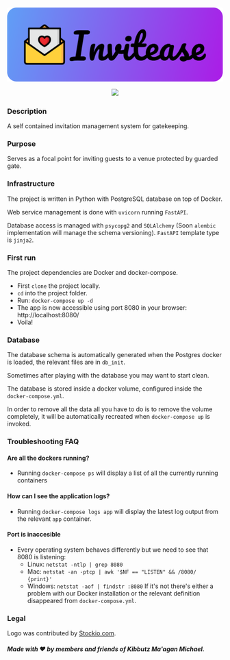 <p align="center">
  <img alt="Invitease logo" src="invitease_logo.svg"></img>
</p>

<p align="center"><img src="https://github.com/Maagan-Michael/invitease/actions/workflows/snyk-container-analysis.yml/badge.svg"></p>

### Description
A self contained invitation management system for gatekeeping.
### Purpose
Serves as a focal point for inviting guests to a venue protected by guarded gate.
### Infrastructure
The project is written in Python with PostgreSQL database on top of Docker.

Web service management is done with `uvicorn` running `FastAPI`.

Database access is managed with `psycopg2` and `SQLAlchemy` (Soon `alembic` implementation will manage the schema versioning).
`FastAPI` template type is `jinja2`.
### First run
The project dependencies are Docker and docker-compose.
- First `clone` the project locally.
- `cd` into the project folder.
- Run: `docker-compose up -d`
- The app is now accessible using port 8080 in your browser: http://localhost:8080/
- Voila!
### Database
The database schema is automatically generated when the Postgres docker is loaded, the relevant files are in `db_init`.

Sometimes after playing with the database you may want to start clean.

The database is stored inside a docker volume, configured inside the `docker-compose.yml`.

In order to remove all the data all you have to do is to remove the volume completely, it will be automatically recreated when `docker-compose up` is invoked.
### Troubleshooting FAQ
#### Are all the dockers running?
- Running `docker-compose ps` will display a list of all the currently running containers
#### How can I see the application logs?
- Running `docker-compose logs app` will display the latest log output from the relevant `app` container.
#### Port is inaccesible
- Every operating system behaves differently but we need to see that 8080 is listening:
  - Linux: `netstat -ntlp | grep 8080`
  - Mac: `netstat -an -ptcp | awk '$NF == "LISTEN" && /8080/ {print}'`
  - Windows: `netstat -aof | findstr :8080`
If it's not there's either a problem with our Docker installation or the relevant definition disappeared from `docker-compose.yml`.

### Legal
Logo was contributed by [Stockio.com](https://www.stockio.com/free-icon/wedding-icons-invitation-card).

##### Made with :heart: by members and friends of Kibbutz Ma'agan Michael.

